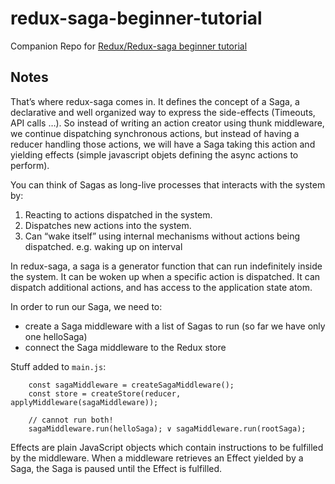 # redux-saga-beginner-tutorial

Companion Repo for [Redux/Redux-saga beginner tutorial](https://github.com/redux-saga/redux-saga/blob/master/docs/introduction/BeginnerTutorial.md)

## Notes

That’s where redux-saga comes in. It defines the concept of a Saga, a declarative and well organized way to express the side-effects (Timeouts, API calls …). So instead of writing an action creator using thunk middleware, we continue dispatching synchronous actions, but instead of having a reducer handling those actions, we will have a Saga taking this action and yielding effects (simple javascript objets defining the async actions to perform).

You can think of Sagas as long-live processes that interacts with the system by:

1. Reacting to actions dispatched in the system.
2. Dispatches new actions into the system.
3. Can “wake itself” using internal mechanisms without actions being dispatched. e.g. waking up on interval

In redux-saga, a saga is a generator function that can run indefinitely inside the system. It can be woken up when a specific action is dispatched. It can dispatch additional actions, and has access to the application state atom.

In order to run our Saga, we need to:

-   create a Saga middleware with a list of Sagas to run (so far we have only one helloSaga)
-   connect the Saga middleware to the Redux store

Stuff added to `main.js`:

```
    const sagaMiddleware = createSagaMiddleware();
    const store = createStore(reducer, applyMiddleware(sagaMiddleware));

    // cannot run both!
    sagaMiddleware.run(helloSaga); ∨ sagaMiddleware.run(rootSaga);
```

Effects are plain JavaScript objects which contain instructions to be fulfilled by the middleware. When a middleware retrieves an Effect yielded by a Saga, the Saga is paused until the Effect is fulfilled.
